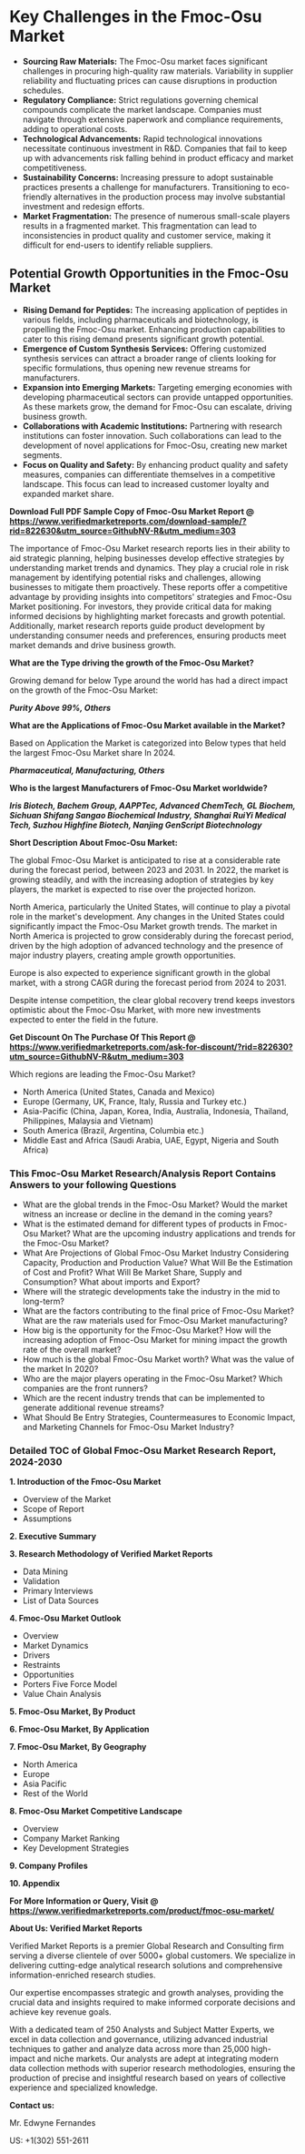 <p class="">    <h1>Key Challenges in the Fmoc-Osu Market</h1>    <ul>        <li>            <strong>Sourcing Raw Materials:</strong> The Fmoc-Osu market faces significant challenges in procuring high-quality raw materials. Variability in supplier reliability and fluctuating prices can cause disruptions in production schedules.        </li>        <li>            <strong>Regulatory Compliance:</strong> Strict regulations governing chemical compounds complicate the market landscape. Companies must navigate through extensive paperwork and compliance requirements, adding to operational costs.        </li>        <li>            <strong>Technological Advancements:</strong> Rapid technological innovations necessitate continuous investment in R&D. Companies that fail to keep up with advancements risk falling behind in product efficacy and market competitiveness.        </li>        <li>            <strong>Sustainability Concerns:</strong> Increasing pressure to adopt sustainable practices presents a challenge for manufacturers. Transitioning to eco-friendly alternatives in the production process may involve substantial investment and redesign efforts.        </li>        <li>            <strong>Market Fragmentation:</strong> The presence of numerous small-scale players results in a fragmented market. This fragmentation can lead to inconsistencies in product quality and customer service, making it difficult for end-users to identify reliable suppliers.        </li>    </ul>    <h2>Potential Growth Opportunities in the Fmoc-Osu Market</h1>    <ul>        <li>            <strong>Rising Demand for Peptides:</strong> The increasing application of peptides in various fields, including pharmaceuticals and biotechnology, is propelling the Fmoc-Osu market. Enhancing production capabilities to cater to this rising demand presents significant growth potential.        </li>        <li>            <strong>Emergence of Custom Synthesis Services:</strong> Offering customized synthesis services can attract a broader range of clients looking for specific formulations, thus opening new revenue streams for manufacturers.        </li>        <li>            <strong>Expansion into Emerging Markets:</strong> Targeting emerging economies with developing pharmaceutical sectors can provide untapped opportunities. As these markets grow, the demand for Fmoc-Osu can escalate, driving business growth.        </li>        <li>            <strong>Collaborations with Academic Institutions:</strong> Partnering with research institutions can foster innovation. Such collaborations can lead to the development of novel applications for Fmoc-Osu, creating new market segments.        </li>        <li>            <strong>Focus on Quality and Safety:</strong> By enhancing product quality and safety measures, companies can differentiate themselves in a competitive landscape. This focus can lead to increased customer loyalty and expanded market share.        </li>    </ul></p><p class=""><strong>Download Full PDF Sample Copy of Fmoc-Osu Market Report @ <a href="https://www.verifiedmarketreports.com/download-sample/?rid=822630&utm_source=GithubNV-R&utm_medium=303" target="_blank">https://www.verifiedmarketreports.com/download-sample/?rid=822630&utm_source=GithubNV-R&utm_medium=303</a></strong></p><p>The importance of&nbsp;Fmoc-Osu Market research reports lies in their ability to aid strategic planning, helping businesses develop effective strategies by understanding market trends and dynamics. They play a crucial role in risk management by identifying potential risks and challenges, allowing businesses to mitigate them proactively. These reports offer a competitive advantage by providing insights into competitors' strategies and Fmoc-Osu Market positioning. For investors, they provide critical data for making informed decisions by highlighting market forecasts and growth potential. Additionally, market research reports guide product development by understanding consumer needs and preferences, ensuring products meet market demands and drive business growth.</p><p><strong>What are the&nbsp;Type driving the growth of the Fmoc-Osu Market?</strong></p><p id="" class="">Growing demand for below Type around the world has had a direct impact on the growth of the Fmoc-Osu Market:</p><p class=""><em><strong>Purity Above 99%, Others</strong></em></p><p class=""><strong>What are the&nbsp;Applications&nbsp;of Fmoc-Osu Market available in the Market?</strong></p><p id="" class="">Based on Application the Market is categorized into Below types that held the largest Fmoc-Osu Market share In 2024.</p><p class=""><em><strong>Pharmaceutical, Manufacturing, Others</strong></em></p><p class=""><strong>Who is the largest Manufacturers of Fmoc-Osu Market worldwide?</strong></p><p><em><strong>Iris Biotech, Bachem Group, AAPPTec, Advanced ChemTech, GL Biochem, Sichuan Shifang Sangao Biochemical Industry, Shanghai RuiYi Medical Tech, Suzhou Highfine Biotech, Nanjing GenScript Biotechnology</strong></em></p><p id="" class=""><strong>Short Description About Fmoc-Osu Market:</strong></p><p>The global Fmoc-Osu Market is anticipated to rise at a considerable rate during the forecast period, between 2023 and 2031. In 2022, the market is growing steadily, and with the increasing adoption of strategies by key players, the market is expected to rise over the projected horizon.</p><p>North America, particularly the United States, will continue to play a pivotal role in the market's development. Any changes in the United States could significantly impact the Fmoc-Osu Market growth trends. The market in North America is projected to grow considerably during the forecast period, driven by the high adoption of advanced technology and the presence of major industry players, creating ample growth opportunities.</p><p>Europe is also expected to experience significant growth in the global market, with a strong CAGR during the forecast period from 2024 to 2031.</p><p>Despite intense competition, the clear global recovery trend keeps investors optimistic about the Fmoc-Osu Market, with more new investments expected to enter the field in the future.</p><p id="" class=""><strong>Get Discount On The Purchase Of This Report @ <a href="https://www.verifiedmarketreports.com/ask-for-discount/?rid=822630?utm_source=GithubNV-R&utm_medium=303" target="_blank">https://www.verifiedmarketreports.com/ask-for-discount/?rid=822630?utm_source=GithubNV-R&utm_medium=303</a></strong></p><p class="">Which regions are leading the Fmoc-Osu Market?</p><ul><li>North America (United States, Canada and Mexico)</li><li>Europe (Germany, UK, France, Italy, Russia and Turkey etc.)</li><li>Asia-Pacific (China, Japan, Korea, India, Australia, Indonesia, Thailand, Philippines, Malaysia and Vietnam)</li><li>South America (Brazil, Argentina, Columbia etc.)</li><li>Middle East and Africa (Saudi Arabia, UAE, Egypt, Nigeria and South Africa)</li></ul><h3 id="" class="">This Fmoc-Osu Market Research/Analysis Report Contains Answers to your following Questions</h3><ul><li>What are the global trends in the Fmoc-Osu Market? Would the market witness an increase or decline in the demand in the coming years?</li><li>What is the estimated demand for different types of products in Fmoc-Osu Market? What are the upcoming industry applications and trends for the Fmoc-Osu Market?</li><li>What Are Projections of Global Fmoc-Osu Market Industry Considering Capacity, Production and Production Value? What Will Be the Estimation of Cost and Profit? What Will Be Market Share, Supply and Consumption? What about imports and Export?</li><li>Where will the strategic developments take the industry in the mid to long-term?</li><li>What are the factors contributing to the final price of Fmoc-Osu Market? What are the raw materials used for Fmoc-Osu Market manufacturing?</li><li>How big is the opportunity for the Fmoc-Osu Market? How will the increasing adoption of Fmoc-Osu Market for mining impact the growth rate of the overall market?</li><li>How much is the global Fmoc-Osu Market worth? What was the value of the market In 2020?</li><li>Who are the major players operating in the Fmoc-Osu Market? Which companies are the front runners?</li><li>Which are the recent industry trends that can be implemented to generate additional revenue streams?</li><li>What Should Be Entry Strategies, Countermeasures to Economic Impact, and Marketing Channels for Fmoc-Osu Market Industry?</li></ul><h3 id="" class="">Detailed TOC of Global Fmoc-Osu Market Research Report, 2024-2030</h3><p id="" class=""><strong>1. Introduction of the Fmoc-Osu Market</strong></p><ul><li>Overview of the Market</li><li>Scope of Report</li><li>Assumptions</li></ul><p id="" class=""><strong>2. Executive Summary</strong></p><p id="" class=""><strong>3. Research Methodology of Verified Market Reports</strong></p><ul><li>Data Mining</li><li>Validation</li><li>Primary Interviews</li><li>List of Data Sources</li></ul><p id="" class=""><strong>4. Fmoc-Osu Market Outlook</strong></p><ul><li>Overview</li><li>Market Dynamics</li><li>Drivers</li><li>Restraints</li><li>Opportunities</li><li>Porters Five Force Model</li><li>Value Chain Analysis</li></ul><p id="" class=""><strong>5. Fmoc-Osu Market, By Product</strong></p><p id="" class=""><strong>6. Fmoc-Osu Market, By Application</strong></p><p id="" class=""><strong>7. Fmoc-Osu Market, By Geography</strong></p><ul><li>North America</li><li>Europe</li><li>Asia Pacific</li><li>Rest of the World</li></ul><p id="" class=""><strong>8. Fmoc-Osu Market Competitive Landscape</strong></p><ul><li>Overview</li><li>Company Market Ranking</li><li>Key Development Strategies</li></ul><p id="" class=""><strong>9. Company Profiles</strong></p><p id="" class=""><strong>10. Appendix</strong></p><p id="" class=""><strong>For More Information or Query, Visit @ <a href="https://www.verifiedmarketreports.com/product/fmoc-osu-market/" target="_blank">https://www.verifiedmarketreports.com/product/fmoc-osu-market/</a></strong></p><p id="" class=""><strong>About Us: Verified Market Reports</strong></p><p id="" class="">Verified Market Reports is a premier Global Research and Consulting firm serving a diverse clientele of over 5000+ global customers. We specialize in delivering cutting-edge analytical research solutions and comprehensive information-enriched research studies.</p><p id="" class="">Our expertise encompasses strategic and growth analyses, providing the crucial data and insights required to make informed corporate decisions and achieve key revenue goals.</p><p id="" class="">With a dedicated team of 250 Analysts and Subject Matter Experts, we excel in data collection and governance, utilizing advanced industrial techniques to gather and analyze data across more than 25,000 high-impact and niche markets. Our analysts are adept at integrating modern data collection methods with superior research methodologies, ensuring the production of precise and insightful research based on years of collective experience and specialized knowledge.</p><p id="" class=""><strong>Contact us:</strong></p><p id="" class="">Mr. Edwyne Fernandes</p><p id="" class="">US: +1(302) 551-2611</p>